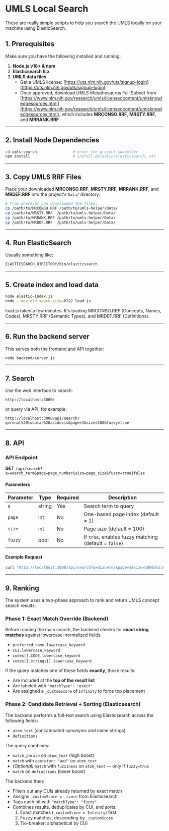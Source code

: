 # UMLS Local Search 

These are really simple scripts to help you search the UMLS locally on your machine using ElasticSearch. 

## 1. Prerequisites  
Make sure you have the following installed and running:

1. **Node.js v18+ & npm**  
2. **Elasticsearch 8.x**
3. **UMLS data files**  
   - Get a UMLS license: [https://uts.nlm.nih.gov/uts/signup-login](https://uts.nlm.nih.gov/uts/signup-login).
   - Once approved, download UMLS Metathesaurus Full Subset from [https://www.nlm.nih.gov/research/umls/licensedcontent/umlsknowledgesources.html](https://www.nlm.nih.gov/research/umls/licensedcontent/umlsknowledgesources.html), which includes **MRCONSO.RRF**, **MRSTY.RRF**, and **MRRANK.RRF**

---

## 2. Install Node Dependencies

```bash
cd umls-search                # enter the project subfolder
npm install                   # install @elastic/elasticsearch, etc
```

---

## 3. Copy UMLS RRF Files

Place your downloaded **MRCONSO.RRF**, **MRSTY.RRF**, **MRRANK.RRF**, and **MRDEF.RRF** into the project's `Data/` directory:

```bash
# from wherever you downloaded the files:
cp /path/to/MRCONSO.RRF /path/to/umls-helper/Data/
cp /path/to/MRSTY.RRF  /path/to/umls-helper/Data/
cp /path/to/MRRANK.RRF /path/to/umls-helper/Data/
cp /path/to/MRDEF.RRF  /path/to/umls-helper/Data/
```

---

## 4. Run ElasticSearch

Usually something like: 

```bash
ELASTICSEARCH_DIRECTORY/bin/elasticsearch
```

---

## 5. Create index and load data

```bash
node elastic-index.js
node --max-old-space-size=8192 load.js
```

load.js takes a few minutes. It's loading MRCONSO.RRF (Concepts, Names, Codes), MRSTY.RRF (Semantic Types), and MRDEF.RRF (Definitions). 

---

## 6. Run the backend server

This serves both the frontend and API together:

```bash
node backend/server.js
```

---

## 7. Search

Use the web interface to search:
```
http://localhost:3000/
```

or query via API, for example:
```
http://localhost:3000/api/search?q=renal%20tubular%20acidosis&page=1&size=100&fuzzy=true
```

---

## 8. API

### API Endpoint

**GET** `/api/search?q=search_term&page=page_number&size=page_size&fuzzy=true|false`

#### Parameters

| Parameter | Type   | Required | Description |
|-----------|--------|----------|-------------|
| `q`       | string | Yes      | Search term to query |
| `page`    | int    | No       | One-based page index (default = 1) |
| `size`    | int    | No       | Page size (default = 100) |
| `fuzzy`   | bool   | No       | If `true`, enables fuzzy matching (default = `false`) |

#### Example Request

```bash
curl "http://localhost:3000/api/search?q=diabetes&page=1&size=100&fuzzy=true"
```

---

## 9. Ranking

The system uses a two-phase approach to rank and return UMLS concept search results:

### Phase 1: Exact Match Override (Backend)

Before running the main search, the backend checks for **exact string matches** against lowercase-normalized fields:

- `preferred_name.lowercase_keyword`
- `CUI.lowercase_keyword`
- `codes[].CODE.lowercase_keyword`
- `codes[].strings[].lowercase_keyword`

If the query matches one of these fields **exactly**, those results:

- Are included at the **top of the result list**
- Are labeled with `"matchType": "exact"`
- Are assigned a `_customScore` of `Infinity` to force top placement

### Phase 2: Candidate Retrieval + Sorting (Elasticsearch)

The backend performs a full-text search using Elasticsearch across the following fields:

- `atom_text` (concatenated synonyms and name strings)
- `definitions`

The query combines:

- `match_phrase` on `atom_text` (high boost)
- `match` with `operator: "and"` on `atom_text`
- *(Optional)* `match` with `fuzziness` on `atom_text` — only if `fuzzy=true`
- `match` on `definitions` (lower boost) 

The backend then:

- Filters out any CUIs already returned by exact match
- Assigns `_customScore = _score` from Elasticsearch
- Tags each hit with `"matchType": "fuzzy"`
- Combines results, deduplicates by CUI, and sorts:
  1. Exact matches (`_customScore = Infinity`) first
  2. Fuzzy matches, descending by `_customScore`
  3. Tie-breaker: alphabetical by CUI
